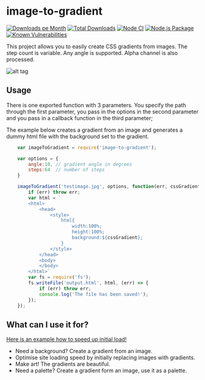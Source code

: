 
# image-to-gradient

[![Downloads pe Month](https://img.shields.io/npm/dm/image-to-gradient.svg)](https://www.npmjs.com/package/image-to-gradient)
[![Total Downloads](https://img.shields.io/npm/dt/image-to-gradient.svg)](https://www.npmjs.com/package/image-to-gradient)
[![Node CI](https://github.com/peterekepeter/image-to-gradient/actions/workflows/nodejs.yml/badge.svg)](https://github.com/peterekepeter/image-to-gradient/actions/workflows/nodejs.yml)
[![Node.js Package](https://github.com/peterekepeter/image-to-gradient/actions/workflows/npmpublish.yml/badge.svg)](https://github.com/peterekepeter/image-to-gradient/actions/workflows/npmpublish.yml)
[![Known Vulnerabilities](https://snyk.io/test/github/peterekepeter/image-to-gradient/badge.svg)](https://snyk.io/test/github/peterekepeter/image-to-gradient)

This project allows you to easily create CSS gradients from images. The step 
count is variable. Any angle is supported. Alpha channel is also processed.

![alt tag](example.png)


## Usage

There is one exported function with 3 parameters. You specify the path through
the first parameter, you pass in the options in the second parameter and you
pass in a callback function in the third parameter;

The example below creates a gradient from an image and generates a dummy html
file with the background set to the gradient.

```js
    var imageToGradient = require('image-to-gradient');

    var options = {
        angle:10, // gradient angle in degrees
        steps:64  // number of steps
    }

    imageToGradient('testimage.jpg', options, function(err, cssGradient){
        if (err) throw err;
        var html = `
        <html>
            <head>
                <style>
                    html{
                        width:100%;
                        height:100%;
                        background:${cssGradient};
                    }
                </style>    
            </head>
            <body>
            </body>
        </html>`
        var fs = require('fs');
        fs.writeFile('output.html', html, (err) => {
            if (err) throw err;
            console.log('The file has been saved!');
        });
    });
```


## What can I use it for?

[Here is an example how to speed up initial load!](https://mollwe.se/2017/12/15/hexo-lazy/)

 - Need a background? Create a gradient from an image.
 - Optimise site loading speed by initially replacing images with gradients.
 - Make art! The gradients are beautiful.
 - Need a palette? Create a gradient form an image, use it as a palette.
